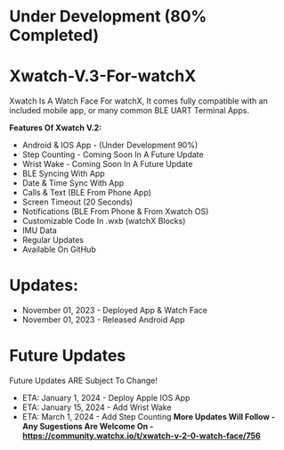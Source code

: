 # Under Development (80% Completed)

# Xwatch-V.3-For-watchX
Xwatch Is A Watch Face For watchX, It comes fully compatible with an included mobile app, or many common BLE UART Terminal Apps.

**Features Of Xwatch V.2:**
* Android & IOS App - (Under Development 90%)
* Step Counting - Coming Soon In A Future Update
* Wrist Wake - Coming Soon In A Future Update
* BLE Syncing With App
* Date & Time Sync With App
* Calls & Text (BLE From Phone App)
* Screen Timeout (20 Seconds) 
* Notifications (BLE From Phone & From Xwatch OS)
* Customizable Code In .wxb (watchX Blocks)
* IMU Data
* Regular Updates
* Available On GitHub

# Updates:

* November 01, 2023 - Deployed App & Watch Face
* November 01, 2023 - Released Android App

# Future Updates

Future Updates ARE Subject To Change!
* ETA: January 1, 2024 - Deploy Apple IOS App
* ETA: January 15, 2024 - Add Wrist Wake
* ETA: March 1, 2024 - Add Step Counting
**More Updates Will Follow - Any Sugestions Are Welcome On - https://community.watchx.io/t/xwatch-v-2-0-watch-face/756**
